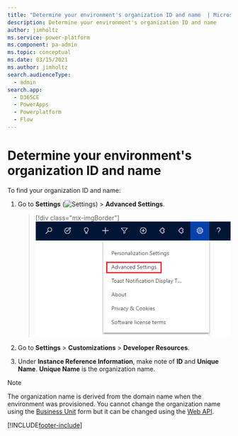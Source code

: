 ```yaml
---
title: "Determine your environment's organization ID and name  | MicrosoftDocs"
description: Determine your environment's organization ID and name
author: jimholtz
ms.service: power-platform
ms.component: pa-admin
ms.topic: conceptual
ms.date: 03/15/2021
ms.author: jimholtz
search.audienceType: 
  - admin
search.app:
  - D365CE
  - PowerApps
  - Powerplatform
  - Flow
---
```

# Determine your environment's organization ID and name

To find your organization ID and name: 

1. Go to **Settings** (![Settings](media/settings-gear-icon.png "Settings")) > **Advanced Settings**.

   > [!div class="mx-imgBorder"] 
   > ![Select Advanced Settings](media/advanced-settings.png "Select Advanced Settings")

2. Go to **Settings** > **Customizations** > **Developer Resources**.

3. Under **Instance Reference Information**, make note of **ID** and **Unique Name**. **Unique Name** is the organization name.

> [!NOTE]
> The organization name is derived from the domain name when the environment was provisioned. You cannot change the organization name using the [Business Unit](create-edit-business-units.md) form but it can be changed using the [Web API](https://docs.microsoft.com/dynamics365/customer-engagement/web-api/businessunit?view=dynamics-ce-odata-9).



[!INCLUDE[footer-include](../includes/footer-banner.md)]